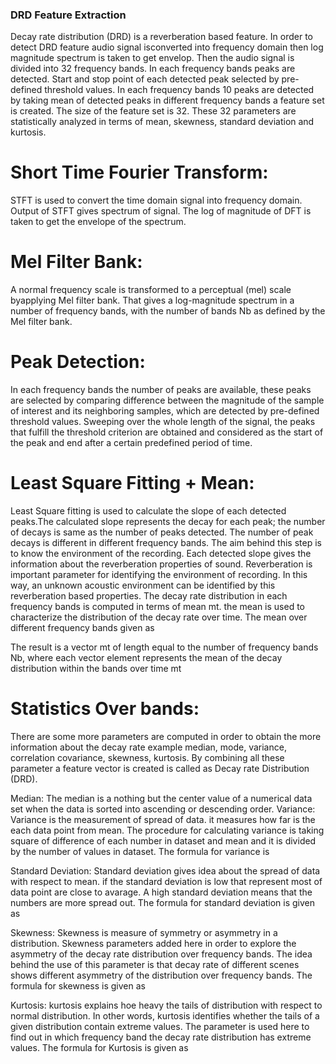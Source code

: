### DRD Feature Extraction

Decay rate distribution (DRD) is a reverberation based feature. In order to detect DRD feature audio signal isconverted into frequency domain then log magnitude spectrum is taken to get envelop. Then the audio signal is divided into 32 frequency bands. In each frequency bands peaks are detected. Start and stop point of each detected peak selected by pre-defined threshold values. In each frequency bands 10 peaks are detected by taking mean of detected peaks in different frequency bands a feature set is created. The
size of the feature set is 32. These 32 parameters are statistically analyzed in terms of mean, skewness, standard deviation and kurtosis. 



# Short Time Fourier Transform: 
STFT is used to convert the time domain signal into frequency domain. Output of STFT gives spectrum of signal. The log of magnitude of DFT is taken to get the envelope of the spectrum.

# Mel Filter Bank:
A normal frequency scale is transformed to a perceptual (mel) scale byapplying Mel filter bank. That gives a log-magnitude spectrum in a number of frequency bands, with the number of bands Nb as defined by the Mel filter bank.

# Peak Detection:
In each frequency bands the number of peaks are available, these peaks are selected by comparing difference between the magnitude of the sample of interest and
its neighboring samples, which are detected by pre-defined threshold values. Sweeping over the whole length of the signal, the peaks that fulfill the threshold criterion are obtained and considered as the start of the peak and end after a certain predefined period of time.
 # Least Square Fitting + Mean: 
 Least Square fitting is used to calculate the slope of each detected peaks.The calculated slope represents the decay for each peak; the number of decays is same as the number of peaks detected. The number of peak decays is different in different frequency bands. The aim behind this step is to know the environment of the recording. Each detected slope
gives the information about the reverberation properties of sound. Reverberation is important parameter for identifying the environment of recording. In this way, an unknown
acoustic environment can be identified by this reverberation based properties. The decay rate distribution in each frequency bands is computed in terms of mean mt. the mean is used to characterize the distribution of the decay rate over time. The mean over different frequency bands given as

 
The result is a vector mt of length equal to the number of frequency bands Nb, where each vector element represents the mean of the decay distribution within the bands over time mt

# Statistics Over bands: 
There are some more parameters are computed in order to obtain the more information about the decay rate example median, mode, variance, correlation covariance, skewness, kurtosis. By combining all these parameter a feature vector is created is called as Decay rate Distribution (DRD).

Median: The median is a nothing but the center value of a numerical data set when the data is sorted into ascending or descending order. Variance: Variance is the measurement of spread of data. it measures how far is the each data point from mean. The procedure for calculating variance is taking square of difference of each number in dataset and mean and it is divided by the number of values in dataset. The formula for variance is


Standard Deviation: Standard deviation gives idea about the spread of data with respect to mean. if the standard deviation is low that represent most of data point are close to avarage. A high standard deviation means that the numbers are more spread out. The formula for standard deviation is given as

Skewness: Skewness is measure of symmetry or asymmetry in a distribution. Skewness parameters added here in order to explore the asymmetry of the decay rate distribution over
frequency bands. The idea behind the use of this parameter is that decay rate of different  scenes shows different asymmetry of the distribution over frequency bands. The formula for skewness is given as

Kurtosis: kurtosis explains hoe heavy the tails of distribution with respect to normal distribution. In other words, kurtosis identifies whether the tails of a given distribution contain extreme values. The parameter is used here to find out in which frequency band the decay rate distribution has extreme values. The formula for Kurtosis is given as

